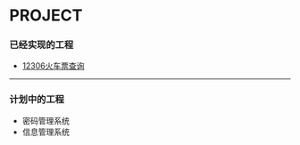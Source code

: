 # PROJECT

### 已经实现的工程
- [12306火车票查询](https://github.com/jz03/G12306/blob/master/README.md)

----

### 计划中的工程
- 密码管理系统
- 信息管理系统
